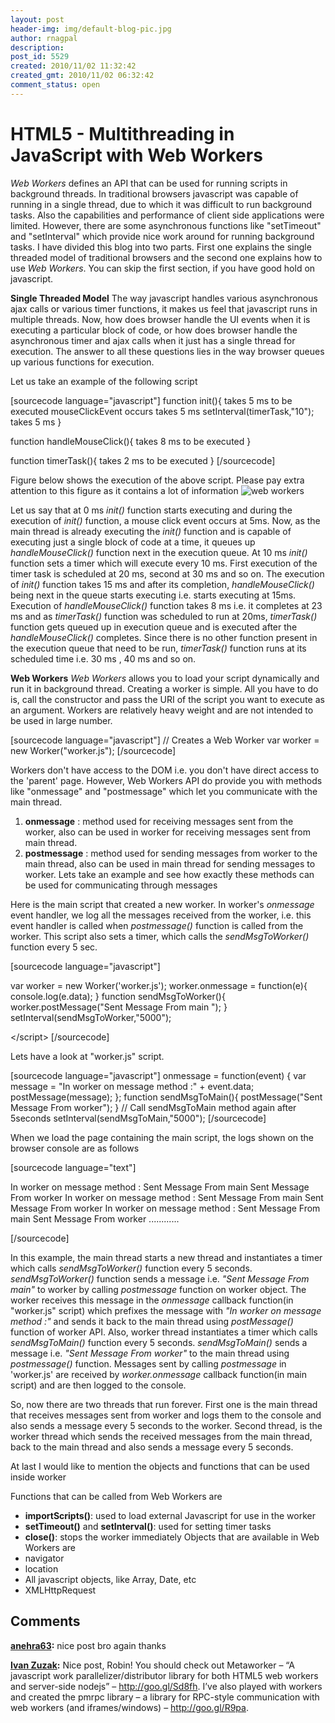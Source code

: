 ```yaml
---
layout: post
header-img: img/default-blog-pic.jpg
author: rnagpal
description: 
post_id: 5529
created: 2010/11/02 11:32:42
created_gmt: 2010/11/02 06:32:42
comment_status: open
---
```


# HTML5 - Multithreading in JavaScript with Web Workers

_Web Workers_ defines an API that can be used for running scripts in background threads. In traditional browsers javascript was capable of running in a single thread, due to which it was difficult to run background tasks. Also the capabilities and performance of client side applications were limited. However, there are some asynchronous functions like "setTimeout" and "setInterval" which provide nice work around for running background tasks.  I have divided this blog into two parts. First one explains the single threaded model of traditional browsers and the second one explains how to use _Web Workers_. You can skip the first section, if you have good hold on javascript.

**Single Threaded Model** The way javascript handles various asynchronous ajax calls or various timer functions, it makes us feel that javascript runs in multiple threads. Now, how does browser handle the UI events when it is executing a particular block of code, or how does browser handle the asynchronous timer and ajax calls when it just has a single thread for execution. The answer to all these questions lies in the way browser queues up various functions for execution.

Let us take an example of the following script

[sourcecode language="javascript"] function init(){ takes 5 ms to be executed mouseClickEvent occurs takes 5 ms setInterval(timerTask,"10"); takes 5 ms }

function handleMouseClick(){ takes 8 ms to be executed }

function timerTask(){ takes 2 ms to be executed } [/sourcecode]

Figure below shows the execution of the above script. Please pay extra attention to this figure as it contains a lot of information ![][1]

  
  
  
  
  
  
  
  
  
  
  
  
  
  
  
  
  
  
  
  
Let us say that at 0 ms _init()_ function starts executing and during the execution of _init()_ function, a mouse click event occurs at 5ms. Now, as the main thread is already executing the _init()_ function and is capable of executing just a single block of code at a time, it queues up _handleMouseClick()_ function next in the execution queue. At 10 ms _init()_ function sets a timer which will execute every 10 ms. First execution of the timer task is scheduled at 20 ms, second at 30 ms and so on. The execution of _init()_ function takes 15 ms and after its completion, _handleMouseClick()_ being next in the queue starts executing i.e. starts executing at 15ms. Execution of _handleMouseClick()_ function takes 8 ms i.e. it completes at 23 ms and as _timerTask()_ function was scheduled to run at 20ms, _timerTask()_ function gets queued up in execution queue and is executed after the _handleMouseClick()_ completes. Since there is no other function present in the execution queue that need to be run, _timerTask()_ function runs at its scheduled time i.e. 30 ms , 40 ms and so on.

**Web Workers** _Web Workers_ allows you to load your script dynamically and run it in background thread. Creating a worker is simple. All you have to do is, call the constructor and pass the URI of the script you want to execute as an argument. Workers are relatively heavy weight and are not intended to be used in large number.

[sourcecode language="javascript"] // Creates a Web Worker var worker = new Worker("worker.js"); [/sourcecode]

Workers don't have access to the DOM i.e. you don't have direct access to the 'parent' page. However, Web Workers API do provide you with methods like "onmessage" and "postmessage" which let you communicate with the main thread. 

  1. **onmessage** : method used for receiving messages sent from the worker, also can be used in worker for receiving messages sent from main thread.
  2. **postmessage** : method used for sending messages from worker to the main thread, also can be used in main thread for sending messages to worker.
Lets take an example and see how exactly these methods can be used for communicating through messages

Here is the main script that created a new worker. In worker's _onmessage_ event handler, we log all the messages received from the worker, i.e. this event handler is called when _postmessage()_ function is called from the worker. This script also sets a timer, which calls the _sendMsgToWorker()_ function every 5 sec.

[sourcecode language="javascript"]

var worker = new Worker('worker.js'); worker.onmessage = function(e){ console.log(e.data); } function sendMsgToWorker(){ worker.postMessage("Sent Message From main "); } setInterval(sendMsgToWorker,"5000");

&lt;/script&gt; [/sourcecode]

Lets have a look at "worker.js" script.

[sourcecode language="javascript"] onmessage = function(event) { var message = "In worker on message method :" \+ event.data; postMessage(message); }; function sendMsgToMain(){ postMessage("Sent Message From worker"); } // Call sendMsgToMain method again after 5seconds setInterval(sendMsgToMain,"5000"); [/sourcecode]

When we load the page containing the main script, the logs shown on the browser console are as follows

[sourcecode language="text"]

In worker on message method : Sent Message From main Sent Message From worker In worker on message method : Sent Message From main Sent Message From worker In worker on message method : Sent Message From main Sent Message From worker ............

[/sourcecode]

In this example, the main thread starts a new thread and instantiates a timer which calls _sendMsgToWorker()_ function every 5 seconds. _sendMsgToWorker()_ function sends a message i.e. _"Sent Message From main"_ to worker by calling _postmessage_ function on worker object. The worker receives this message in the _onmessage_ callback function(in "worker.js" script) which prefixes the message with _"In worker on message method :"_ and sends it back to the main thread using _postMessage()_ function of worker API. Also, worker thread instantiates a timer which calls _sendMsgToMain()_ function every 5 seconds. _sendMsgToMain()_ sends a message i.e. _"Sent Message From worker"_ to the main thread using _postmessage()_ function. Messages sent by calling _postmessage_ in 'worker.js' are received by _worker.onmessage_ callback function(in main script) and are then logged to the console.

So, now there are two threads that run forever. First one is the main thread that receives messages sent from worker and logs them to the console and also sends a message every 5 seconds to the worker. Second thread, is the worker thread which sends the received messages from the main thread, back to the main thread and also sends a message every 5 seconds.

At last I would like to mention the objects and functions that can be used inside worker

Functions that can be called from Web Workers are 

  * **importScripts()**: used to load external Javascript for use in the worker
  * **setTimeout()** and **setInterval()**: used for setting timer tasks
  * **close()**: stops the worker immediately
Objects that are available in Web Workers are 
  * navigator
  * location
  * All javascript objects, like Array, Date, etc
  * XMLHttpRequest

   [1]: http://xebee.xebia.in/wp-content/uploads/2010/10/web-workers1.png (web workers)

## Comments

**[anehra63](#3205 "2010-11-11 16:35:43"):** nice post bro again thanks

**[Ivan Zuzak](#3126 "2010-11-03 13:06:28"):** Nice post, Robin! You should check out Metaworker – “A javascript work parallelizer/distributor library for both HTML5 web workers and server-side nodejs” – http://goo.gl/Sd8fh. I’ve also played with workers and created the pmrpc library – a library for RPC-style communication with web workers (and iframes/windows) – http://goo.gl/R9pa.

